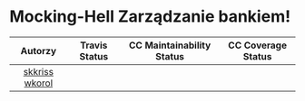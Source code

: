 # Mocking-Hell Zarządzanie bankiem!
| Autorzy | Travis Status | CC Maintainability Status | CC Coverage Status |
:--:|:--:|:--:|:--:
| [skkriss](https://github.com/skkriss) [wkorol](https://github.com/wkorol) | 
